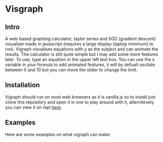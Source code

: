 # Visgraph

## Intro 
A web based graphing calculator, taylor series and SGD (gradient descent) visualiser made in javascript (requires a large display (laptop minimum) to run). Vigraph visualises equations with y as the subject and can animate the results. The calculator is still quite simple but I may add some more features later. To use, type an equation in the upper left text box. You can use the s variable in your formula to add animated features, it will by defualt oscilate between 0 and 10 but you can move the slider to change the limit.  

## Installation
Vigraph should run on most web browsers as it is vanilla js so to install just clone this repository and open it in one to play around with it, alternitevely you can view it on repl [here](https://replit.com/@HamishHamiltonS/Visgraph-Graphing-calculator?v=1).

## Examples

Here are some examples on what vigraph can make:


